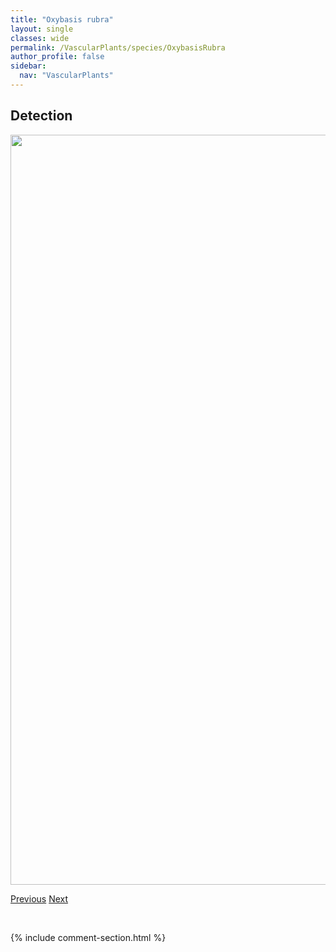 ```yaml
---
title: "Oxybasis rubra"
layout: single
classes: wide
permalink: /VascularPlants/species/OxybasisRubra
author_profile: false
sidebar:
  nav: "VascularPlants"
---
```


<h2>Detection</h2>

<a href="https://drive.google.com/uc?export=view&id=1Xhz7K7klsDywZBI6YjojhH5mDHXAI-Ff">
<img src="https://drive.google.com/uc?export=view&id=1Xhz7K7klsDywZBI6YjojhH5mDHXAI-Ff" height = "1200" width = "800">
</a>


<a href="/DevelopmentWebsite/VascularPlants/species/OxalisStricta" class="pagination--pager" title="Oxalis stricta">Previous</a> <a href="/DevelopmentWebsite/VascularPlants/species/OxybasisSalina" class="pagination--pager" title="Oxybasis salina">Next</a>

<p>&nbsp;</p>

{% include comment-section.html %}
